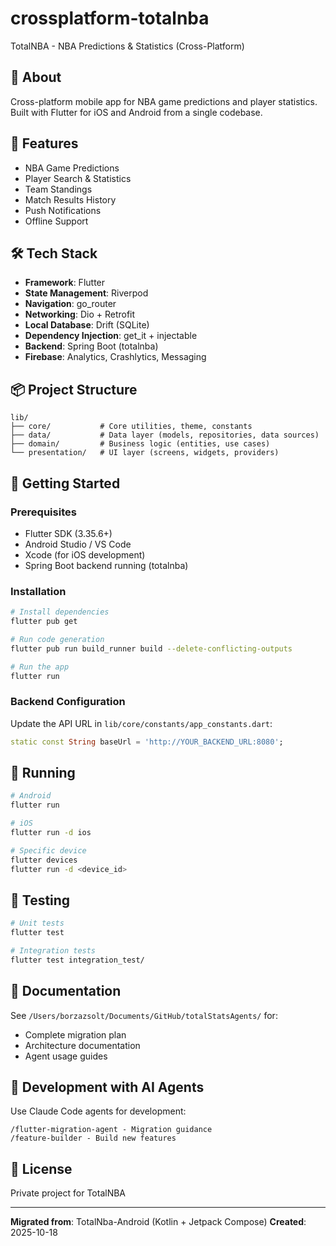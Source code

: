 # crossplatform-totalnba

TotalNBA - NBA Predictions & Statistics (Cross-Platform)

## 🏀 About

Cross-platform mobile app for NBA game predictions and player statistics. Built with Flutter for iOS and Android from a single codebase.

## 🚀 Features

- NBA Game Predictions
- Player Search & Statistics
- Team Standings
- Match Results History
- Push Notifications
- Offline Support

## 🛠️ Tech Stack

- **Framework**: Flutter
- **State Management**: Riverpod
- **Navigation**: go_router
- **Networking**: Dio + Retrofit
- **Local Database**: Drift (SQLite)
- **Dependency Injection**: get_it + injectable
- **Backend**: Spring Boot (totalnba)
- **Firebase**: Analytics, Crashlytics, Messaging

## 📦 Project Structure

```
lib/
├── core/           # Core utilities, theme, constants
├── data/           # Data layer (models, repositories, data sources)
├── domain/         # Business logic (entities, use cases)
└── presentation/   # UI layer (screens, widgets, providers)
```

## 🚀 Getting Started

### Prerequisites

- Flutter SDK (3.35.6+)
- Android Studio / VS Code
- Xcode (for iOS development)
- Spring Boot backend running (totalnba)

### Installation

```bash
# Install dependencies
flutter pub get

# Run code generation
flutter pub run build_runner build --delete-conflicting-outputs

# Run the app
flutter run
```

### Backend Configuration

Update the API URL in `lib/core/constants/app_constants.dart`:

```dart
static const String baseUrl = 'http://YOUR_BACKEND_URL:8080';
```

## 📱 Running

```bash
# Android
flutter run

# iOS
flutter run -d ios

# Specific device
flutter devices
flutter run -d <device_id>
```

## 🧪 Testing

```bash
# Unit tests
flutter test

# Integration tests
flutter test integration_test/
```

## 📖 Documentation

See `/Users/borzazsolt/Documents/GitHub/totalStatsAgents/` for:
- Complete migration plan
- Architecture documentation
- Agent usage guides

## 🤖 Development with AI Agents

Use Claude Code agents for development:

```
/flutter-migration-agent - Migration guidance
/feature-builder - Build new features
```

## 📄 License

Private project for TotalNBA

---

**Migrated from**: TotalNba-Android (Kotlin + Jetpack Compose)
**Created**: 2025-10-18
